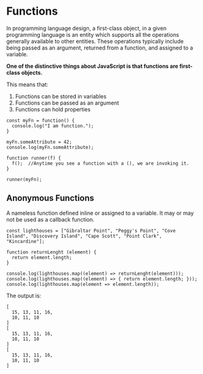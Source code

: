 # Functions

In programming language design, a first-class object, in a given programming language is an entity which supports all the operations generally available to other entities. These operations typically include being passed as an argument, returned from a function, and assigned to a variable.

**One of the distinctive things about JavaScript is that functions are first-class objects.**

This means that:

1. Functions can be stored in variables
2. Functions can be passed as an argument
3. Functions can hold properties

```
const myFn = function() {
  console.log("I am function.");
}

myFn.someAttribute = 42;
console.log(myFn.someAttribute);

function runner(f) {
  f();  //Anytime you see a function with a (), we are invoking it.
}

runner(myFn);
```

## Anonymous Functions

A nameless function defined inline or assigned to a variable. It may or may not be used as a callback function.

```
const lighthouses = ["Gibraltar Point", "Peggy's Point", "Cove Island", "Discovery Island", "Cape Scott", "Point Clark", "Kincardine"];

function returnLenght (element) {
  return element.length;
}

console.log(lighthouses.map((element) => returnLenght(element)));
console.log(lighthouses.map((element) => { return element.length; }));
console.log(lighthouses.map(element => element.length));

```

The output is:

```
[
  15, 13, 11, 16,
  10, 11, 10
]
[
  15, 13, 11, 16,
  10, 11, 10
]
[
  15, 13, 11, 16,
  10, 11, 10
]
```
